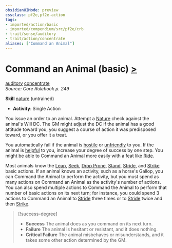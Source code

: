 ```yaml
---
obsidianUIMode: preview
cssclass: pf2e,pf2e-action
tags:
- imported/action/basic
- imported/compendium/src/pf2e/crb
- trait/sense/auditory
- trait/action/concentrate
aliases: ["Command an Animal"]
---
```

# Command an Animal (basic) [>](chapter-9-playing-the-game.md#Actions "Single Action")
[auditory](auditory.md)  [concentrate](concentrate.md)  
*Source: Core Rulebook p. 249*  

**Skill** [nature](../../compendium/skills.md#Nature) (untrained)
- **Activity**: Single Action

You issue an order to an animal. Attempt a [Nature](../../compendium/skills.md#Nature) check against the animal's Will DC. The GM might adjust the DC if the animal has a good attitude toward you, you suggest a course of action it was predisposed toward, or you offer it a treat.

You automatically fail if the animal is [hostile](conditions.md#Hostile) or [unfriendly](conditions.md#Unfriendly) to you. If the animal is [helpful](conditions.md#Helpful) to you, increase your degree of success by one step. You might be able to Command an Animal more easily with a feat like [Ride](../../compendium/feats/ride.md).

Most animals know the [Leap](leap.md), [Seek](seek.md), [Drop Prone](drop-prone.md), [Stand](stand.md), [Stride](stride.md), and [Strike](strike.md) basic actions. If an animal knows an activity, such as a horse's Gallop, you can Command the Animal to perform the activity, but you must spend as many actions on Command an Animal as the activity's number of actions. You can also spend multiple actions to Command the Animal to perform that number of basic actions on its next turn; for instance, you could spend 3 actions to Command an Animal to [Stride](stride.md) three times or to [Stride](stride.md) twice and then [Strike](strike.md).

> [!success-degree] 
> - **Success** The animal does as you command on its next turn.
> - **Failure** The animal is hesitant or resistant, and it does nothing.
> - **Critical Failure** The animal misbehaves or misunderstands, and it takes some other action determined by the GM.